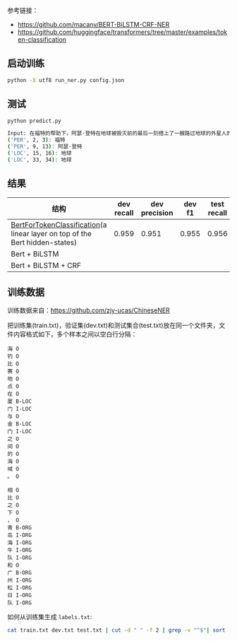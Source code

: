 参考链接：
- https://github.com/macanv/BERT-BiLSTM-CRF-NER
- https://github.com/huggingface/transformers/tree/master/examples/token-classification

## 启动训练
```bash
python -X utf8 run_ner.py config.json
```

## 测试
```bash
python predict.py

Input: 在福特的帮助下，阿瑟·登特在地球被毁灭前的最后一刻搭上了一艘路过地球的外星人的太空船，远离这个即将毁灭的伤心地，开始了一段充满惊奇的星河探险
('PER', 2, 3): 福特
('PER', 9, 13): 阿瑟·登特
('LOC', 15, 16): 地球
('LOC', 33, 34): 地球
```

## 结果
|结构|dev recall|dev precision|dev f1|test recall|test precision|test f1|
|----|----------|-------------|------|-----------|-------------|-------|
|[BertForTokenClassification](https://github.com/huggingface/transformers/blob/1b5820a56540a2096daeb43a0cd8247c8c94a719/src/transformers/modeling_bert.py#L1296)(a linear layer on top of the Bert hidden-states)|0.959|0.951|0.955|0.956|0.942|0.949|
|Bert + BiLSTM|
|Bert + BiLSTM + CRF|

## 训练数据
训练数据来自：https://github.com/zjy-ucas/ChineseNER

把训练集(train.txt)，验证集(dev.txt)和测试集合(test.txt)放在同一个文件夹，文件内容格式如下，多个样本之间以空白行分隔：
```
海 O
钓 O
比 O
赛 O
地 O
点 O
在 O
厦 B-LOC
门 I-LOC
与 O
金 B-LOC
门 I-LOC
之 O
间 O
的 O
海 O
域 O
。 O

相 O
比 O
之 O
下 O
， O
青 B-ORG
岛 I-ORG
海 I-ORG
牛 I-ORG
队 I-ORG
和 O
广 B-ORG
州 I-ORG
松 I-ORG
日 I-ORG
队 I-ORG
```

如何从训练集生成 `labels.txt`:
```bash
cat train.txt dev.txt test.txt | cut -d " " -f 2 | grep -v "^$"| sort | uniq > labels.txt
```

